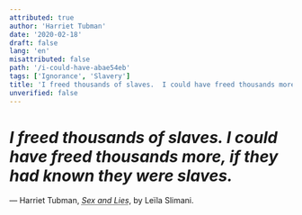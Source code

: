 ```yaml
---
attributed: true
author: 'Harriet Tubman'
date: '2020-02-18'
draft: false
lang: 'en'
misattributed: false
path: '/i-could-have-abae54eb'
tags: ['Ignorance', 'Slavery']
title: 'I freed thousands of slaves.  I could have freed thousands more, if they had known they were slaves.'
unverified: false
---
```


# *I freed thousands of slaves.  I could have freed thousands more, if they had known they were slaves.*
&mdash; Harriet Tubman, <cite><abbr title="ISBN-13: 9780571355051">Sex and Lies</abbr></cite>, by Leïla Slimani.
